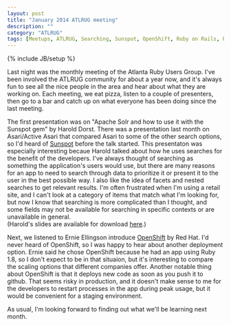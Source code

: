 ```yaml
---
layout: post
title: "January 2014 ATLRUG meeting"
description: ""
category: "ATLRUG"
tags: [Meetups, ATLRUG, Searching, Sunspot, OpenShift, Ruby on Rails, Public Speaking]
---
```

{% include JB/setup %}

Last night was the monthly meeting of the Atlanta Ruby Users Group.  I've been involved 
the ATLRUG community for about a year now, and it's always fun to see all the nice people
in the area and hear about what they are working on. Each meeting, we eat pizza, listen to
a couple of presenters, then go to a bar and catch up on what everyone has been doing since
the last meeting.

The first presentation was on "Apache Solr and how to use it with the Sunspot gem" by Harold
Dorst.  There was a presentation last month on Asari/Active Asari that compared Asari to
some of the other search options, so I'd heard of [Sunspot](http://sunspot.github.io/) before
the talk started.  This presentaton was especially interesting becaue Harold talked about 
how he uses searches for the
benefit of the developers.  I've always thought of searching as something the application's
users would use, but there are many reasons for an app to need to search through data to 
prioritize it or present it to the user in the best possible way.  I also like the idea of
facets and nested searches to get relevant results.  I'm often frustrated when I'm using a 
retail site, and I can't look at a category of items that match what I'm looking for, but
now I know that searching is more complicated than I thought, and some fields may not be 
available for searching in specific contexts or are unavailable in general.  
(Harold's slides are available for download [here](http://www.raastech.com/raastech/library/Raastech_Jan2014_ATLRUG_SolrSunSpot.pdf).)

Next, we listened to Ernie Ellingson introduce [OpenShift](https://www.openshift.com/) by
Red Hat. I'd never heard of OpenShift, so I was happy to hear about another deployment
option.  Ernie said he chose OpenShift because he had an app using Ruby 1.8, so I don't
expect to be in that situaion, but it's interesting to compare the scaling options that
different companies offer.  Another notable thing about OpenShift is that it deploys new
code as soon as you push it to github.  That seems risky in production, and it doesn't make
sense to me for the developers to restart processes in the app during peak usage, but it 
would be convenient for a staging environment.

As usual, I'm looking forward to finding out what we'll be learning next month.
